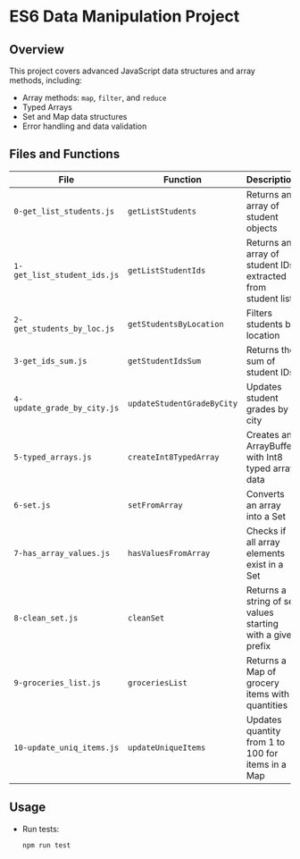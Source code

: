 # ES6 Data Manipulation Project

## Overview
This project covers advanced JavaScript data structures and array methods, including:

- Array methods: `map`, `filter`, and `reduce`
- Typed Arrays
- Set and Map data structures
- Error handling and data validation

## Files and Functions

| File                  | Function                      | Description                                                  |
|-----------------------|-------------------------------|--------------------------------------------------------------|
| `0-get_list_students.js`    | `getListStudents`             | Returns an array of student objects                          |
| `1-get_list_student_ids.js` | `getListStudentIds`           | Returns an array of student IDs extracted from student list  |
| `2-get_students_by_loc.js`  | `getStudentsByLocation`       | Filters students by location                                 |
| `3-get_ids_sum.js`          | `getStudentIdsSum`            | Returns the sum of student IDs                               |
| `4-update_grade_by_city.js` | `updateStudentGradeByCity`    | Updates student grades by city                               |
| `5-typed_arrays.js`         | `createInt8TypedArray`        | Creates an ArrayBuffer with Int8 typed array data           |
| `6-set.js`                 | `setFromArray`                | Converts an array into a Set                                 |
| `7-has_array_values.js`     | `hasValuesFromArray`          | Checks if all array elements exist in a Set                  |
| `8-clean_set.js`            | `cleanSet`                   | Returns a string of set values starting with a given prefix  |
| `9-groceries_list.js`       | `groceriesList`               | Returns a Map of grocery items with quantities               |
| `10-update_uniq_items.js`   | `updateUniqueItems`           | Updates quantity from 1 to 100 for items in a Map            |

## Usage

- Run tests:  
  ```bash
  npm run test

